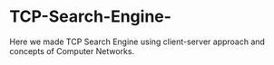 # TCP-Search-Engine-
Here we made TCP Search Engine using client-server approach and concepts of Computer Networks.
